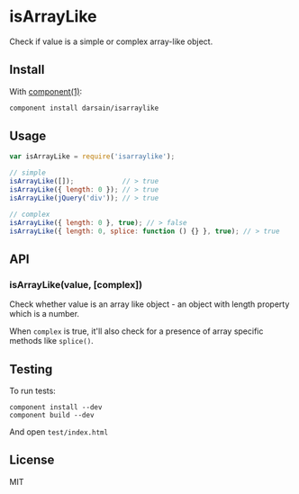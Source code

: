 # isArrayLike

Check if value is a simple or complex array-like object.

## Install

With [component(1)](https://github.com/component/component):

```bash
component install darsain/isarraylike
```

## Usage

```js
var isArrayLike = require('isarraylike');

// simple
isArrayLike([]);            // > true
isArrayLike({ length: 0 }); // > true
isArrayLike(jQuery('div')); // > true

// complex
isArrayLike({ length: 0 }, true); // > false
isArrayLike({ length: 0, splice: function () {} }, true); // > true
```

## API

### isArrayLike(value, [complex])

Check whether value is an array like object - an object with length property which is a number.

When `complex` is true, it'll also check for a presence of array specific methods like `splice()`.

## Testing

To run tests:

```
component install --dev
component build --dev
```

And open `test/index.html`

## License

MIT